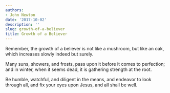 ```yaml
---
authors:
- John Newton
date: '2017-10-02'
description: ''
slug: growth-of-a-believer
title: Growth of a Believer
---
```

Remember, the growth of a believer is not like a mushroom, but like an oak, which increases slowly indeed but surely.

Many suns, showers, and frosts, pass upon it before it comes to perfection; and in winter, when it seems dead, it is gathering strength at the root.

Be humble, watchful, and diligent in the means, and endeavor to look through all, and fix your eyes upon Jesus, and all shall be well.



